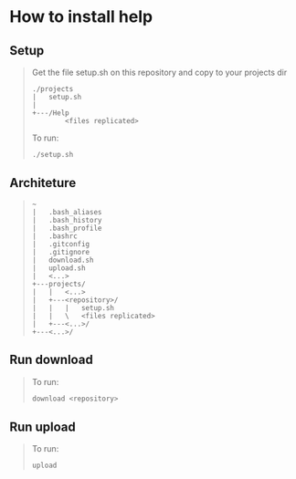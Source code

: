 # How to install help

## Setup
>Get the file setup.sh on this repository and copy to your projects dir
>
>``` dos
>./projects
>|   setup.sh
>|
>+---/Help
>         <files replicated>
>```
> 
>To run:
>``` bash
>./setup.sh
>```

## Architeture
>``` dos
>~
>|   .bash_aliases
>|   .bash_history
>|   .bash_profile
>|   .bashrc
>|   .gitconfig
>|   .gitignore
>|   download.sh
>|   upload.sh
>|   <...>
>+---projects/
>|   |   <...>
>|   +---<repository>/
>|   |   |   setup.sh
>|   |   \   <files replicated>
>|   +---<...>/
>+---<...>/
>```

## Run download
>To run:
>``` bash
>download <repository>
>```

## Run upload
>To run:
>``` bash
>upload
>```
